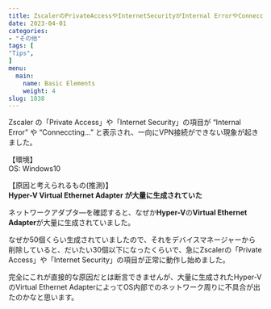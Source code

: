 ```yaml
---
title: ZscalerのPrivateAccessやInternetSecurityがInternal ErrorやConneccting…になり繋がらなかった時の対処
date: 2023-04-01
categories:
- "その他"
tags: [
"Tips",
]
menu:
  main:
    name: Basic Elements
    weight: 4
slug: 1838
---
```


Zscaler の「Private Access」や「Internet Security」の項目が “Internal Error” や “Conneccting…” と表示され、一向にVPN接続ができない現象が起きました。

【環境】  
OS: Windows10

【原因と考えられるもの(推測)】  
**Hyper-V Virtual Ethernet Adapter が大量に生成されていた**

ネットワークアダプタ―を確認すると、なぜか**Hyper-V**の**Virtual Ethernet Adapter**が大量に生成されていました。

なぜか50個くらい生成されていましたので、それをデバイスマネージャーから削除していると、だいたい30個以下になったくらいで、急にZscalerの「Private Access」や「Internet Security」の項目が正常に動作し始めました。

完全にこれが直接的な原因だとは断言できませんが、大量に生成されたHyper-VのVirtual Ethernet AdapterによってOS内部でのネットワーク周りに不具合が出たのかなと思います。